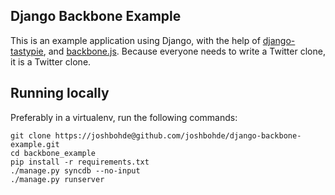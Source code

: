 Django Backbone Example
-----------------------

This is an example application using Django, with the help of [django-tastypie](https://github.com/toastdriven/django-tastypie), and [backbone.js](https://github.com/documentcloud/backbone). Because everyone needs to write a Twitter clone, it is a Twitter clone. 


Running locally
---------------

Preferably in a virtualenv, run the following commands: 

    git clone https://joshbohde@github.com/joshbohde/django-backbone-example.git
    cd backbone_example
    pip install -r requirements.txt
    ./manage.py syncdb --no-input
    ./manage.py runserver
    
